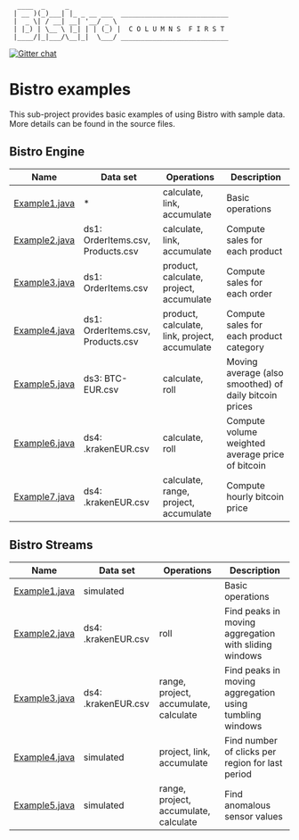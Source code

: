 ```
  ____  _     _
 | __ )(_)___| |_ _ __ ___  ___________________________
 |  _ \| / __| __| '__/ _ \ 
 | |_) | \__ \ |_| | | (_) |  C O L U M N S  F I R S T
 |____/|_|___/\__|_|  \___/ ___________________________
```
[![Gitter chat](https://badges.gitter.im/gitterHQ/gitter.png)](https://gitter.im/conceptoriented/Lobby)

# Bistro examples

This sub-project provides basic examples of using Bistro with sample data. More details can be found in the source files.

## Bistro Engine

| Name | Data set | Operations | Description
--- | --- | --- | ---
[Example1.java](https://github.com/asavinov/bistro/blob/master/examples/src/main/java/org/conceptoriented/bistro/examples/core/Example1.java) | * | calculate, link, accumulate | Basic operations
[Example2.java](https://github.com/asavinov/bistro/blob/master/examples/src/main/java/org/conceptoriented/bistro/examples/core/Example2.java) | ds1: OrderItems.csv, Products.csv | calculate, link, accumulate | Compute sales for each product
[Example3.java](https://github.com/asavinov/bistro/blob/master/examples/src/main/java/org/conceptoriented/bistro/examples/core/Example3.java) | ds1: OrderItems.csv | product, calculate, project, accumulate | Compute sales for each order
[Example4.java](https://github.com/asavinov/bistro/blob/master/examples/src/main/java/org/conceptoriented/bistro/examples/core/Example4.java) | ds1: OrderItems.csv, Products.csv | product, calculate, link, project, accumulate | Compute sales for each product category
[Example5.java](https://github.com/asavinov/bistro/blob/master/examples/src/main/java/org/conceptoriented/bistro/examples/core/Example5.java) | ds3: BTC-EUR.csv | calculate, roll | Moving average (also smoothed) of daily bitcoin prices
[Example6.java](https://github.com/asavinov/bistro/blob/master/examples/src/main/java/org/conceptoriented/bistro/examples/core/Example6.java) | ds4: .krakenEUR.csv | calculate, roll | Compute volume weighted average price of bitcoin
[Example7.java](https://github.com/asavinov/bistro/blob/master/examples/src/main/java/org/conceptoriented/bistro/examples/core/Example7.java) | ds4: .krakenEUR.csv | calculate, range, project, accumulate | Compute hourly bitcoin price

## Bistro Streams

| Name | Data set | Operations | Description
--- | --- | --- | ---
[Example1.java](https://github.com/asavinov/bistro/blob/master/examples/src/main/java/org/conceptoriented/bistro/examples/server/Example1.java) | simulated | | Basic operations
[Example2.java](https://github.com/asavinov/bistro/blob/master/examples/src/main/java/org/conceptoriented/bistro/examples/server/Example2.java) | ds4: .krakenEUR.csv | roll | Find peaks in moving aggregation with sliding windows
[Example3.java](https://github.com/asavinov/bistro/blob/master/examples/src/main/java/org/conceptoriented/bistro/examples/server/Example3.java) | ds4: .krakenEUR.csv | range, project, accumulate, calculate | Find peaks in moving aggregation using tumbling windows
[Example4.java](https://github.com/asavinov/bistro/blob/master/examples/src/main/java/org/conceptoriented/bistro/examples/server/Example4.java) | simulated | project, link, accumulate | Find number of clicks per region for last period
[Example5.java](https://github.com/asavinov/bistro/blob/master/examples/src/main/java/org/conceptoriented/bistro/examples/server/Example5.java) | simulated | range, project, accumulate, calculate | Find anomalous sensor values

